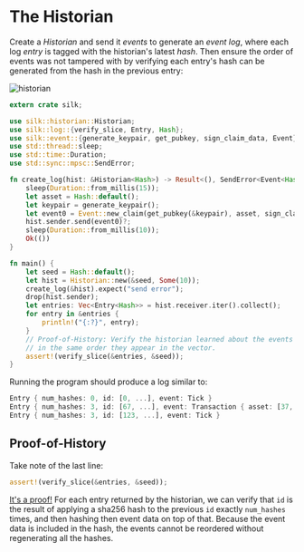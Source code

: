 The Historian
===

Create a *Historian* and send it *events* to generate an *event log*, where each log *entry*
is tagged with the historian's latest *hash*. Then ensure the order of events was not tampered
with by verifying each entry's hash can be generated from the hash in the previous entry:

![historian](https://user-images.githubusercontent.com/55449/36950845-459bdb58-1fb9-11e8-850e-894586f3729b.png)

```rust
extern crate silk;

use silk::historian::Historian;
use silk::log::{verify_slice, Entry, Hash};
use silk::event::{generate_keypair, get_pubkey, sign_claim_data, Event};
use std::thread::sleep;
use std::time::Duration;
use std::sync::mpsc::SendError;

fn create_log(hist: &Historian<Hash>) -> Result<(), SendError<Event<Hash>>> {
    sleep(Duration::from_millis(15));
    let asset = Hash::default();
    let keypair = generate_keypair();
    let event0 = Event::new_claim(get_pubkey(&keypair), asset, sign_claim_data(&asset, &keypair));
    hist.sender.send(event0)?;
    sleep(Duration::from_millis(10));
    Ok(())
}

fn main() {
    let seed = Hash::default();
    let hist = Historian::new(&seed, Some(10));
    create_log(&hist).expect("send error");
    drop(hist.sender);
    let entries: Vec<Entry<Hash>> = hist.receiver.iter().collect();
    for entry in &entries {
        println!("{:?}", entry);
    }
    // Proof-of-History: Verify the historian learned about the events
    // in the same order they appear in the vector.
    assert!(verify_slice(&entries, &seed));
}
```

Running the program should produce a log similar to:

```rust
Entry { num_hashes: 0, id: [0, ...], event: Tick }
Entry { num_hashes: 3, id: [67, ...], event: Transaction { asset: [37, ...] } }
Entry { num_hashes: 3, id: [123, ...], event: Tick }
```

Proof-of-History
---

Take note of the last line:

```rust
assert!(verify_slice(&entries, &seed));
```

[It's a proof!](https://en.wikipedia.org/wiki/Curry–Howard_correspondence) For each entry returned by the
historian, we can verify that `id` is the result of applying a sha256 hash to the previous `id`
exactly `num_hashes` times, and then hashing then event data on top of that. Because the event data is
included in the hash, the events cannot be reordered without regenerating all the hashes.
